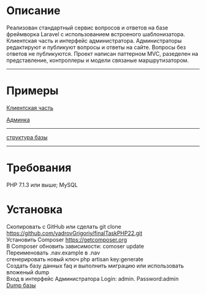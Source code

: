
 <h1> Описание </h1>
 Реализован стандартный сервис вопросов и ответов на базе фреймворка Laravel с использованием встроеного шаблонизатора. Клиентская часть  и интерфейс администратора. Администраторы редактируют и публикуют вопросы и ответы на сайте. Вопросы без ответов не публикуются. Проект написан  паттерном MVC, разеделен  на представление, контроллеры и модели связаные маршрутизатором. 
 
 
 <hr>
 <h1> Примеры </h1>
 
 [Клиентская часть](https://drive.google.com/open?id=1IlmT8lxIQF7xk7p5l7AwqNCmMFB6Q8ZE)
 
 [Админка](https://drive.google.com/open?id=1BDjXcGessFPG26uiXJg9bMXwfdNkbcvf)
 <hr>
 
 [структура базы](https://drive.google.com/open?id=1b0TSoyS7AOZEpr1nSMkSIvmCKTKL_Dk0)
 <hr>
 <h1>Требования </h1>
 
 PHP 7.1.3 или выше;
 MySQL      
 
 <h1>Установка</h1>
 

Скопировать с GitHub  или сделать git clone https://github.com/yadrovGrigoriy/finalTaskPHP22.git<br>
Устaновить Composer https://getcomposer.org <br>
В Composer обновить зависимости:   comoser update <br> 
Переименовать .nav.example в .nav<br>
сгенерировать новый ключ php artisan key:generate <br>
Создать базу данных faq  и выполнить миграцию  или использовать вложеный dump<br> 
Вход в интерфейс Администратора Login: admin. Password:admin <br>
 [Dump базы](https://drive.google.com/open?id=1YGjKqg8CxSyq4uc7e6kLdshrMaoLDrZ9)

